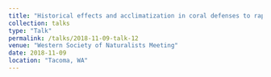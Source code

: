 ```yaml
---
title: "Historical effects and acclimatization in coral defenses to rapid shifts in reef state"
collection: talks
type: "Talk"
permalink: /talks/2018-11-09-talk-12
venue: "Western Society of Naturalists Meeting"
date: 2018-11-09
location: "Tacoma, WA"
---
```



